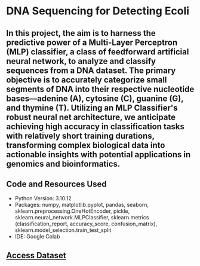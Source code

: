 # DNA Sequencing for Detecting Ecoli

## In this project, the aim is to harness the predictive power of a Multi-Layer Perceptron (MLP) classifier, a class of feedforward artificial neural network, to analyze and classify sequences from a DNA dataset. The primary objective is to accurately categorize small segments of DNA into their respective nucleotide bases—adenine (A), cytosine (C), guanine (G), and thymine (T). Utilizing an MLP Classifier's robust neural net architecture, we anticipate achieving high accuracy in classification tasks with relatively short training durations, transforming complex biological data into actionable insights with potential applications in genomics and bioinformatics.

## Code and Resources Used 
- Python Version: 3.10.12
- Packages: numpy, matplotlib.pyplot, pandas, seaborn, sklearn.preprocessing.OneHotEncoder, pickle, sklearn.neural_network.MLPClassifier, sklearn.metrics (classification_report, accuracy_score, confusion_matrix), sklearn.model_selection.train_test_split
- IDE: Google Colab

## [Access Dataset](https://archive.ics.uci.edu/ml/machine-learning-databases/molecular-biology/promoter-gene-sequences/promoters.data)








